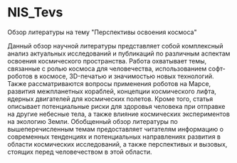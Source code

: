 # NIS_Tevs
Обзор литературы на тему "Перспективы освоения космоса"

Данный обзор научной литературы представляет собой комплексный анализ актуальных исследований и публикаций по различным аспектам освоения космического пространства. Работа охватывает темы, связанные с ролью космоса для человечества, использованием софт-роботов в космосе, 3D-печатью и значимостью новых технологий. Также рассматриваются вопросы применения роботов на Марсе, развития межпланетных кораблей, концепции космического лифта, ядерных двигателей для космических полетов. Кроме того, статья описывает потенциальные риски для здоровья человека при отправке на другие небесные тела, а также влияние космических экспериментов на экологию Земли. Обобщенный обзор литературы по вышеперечисленным темам предоставляет читателям информацию о современных тенденциях и потенциальных направлениях развития в области космических исследований, а также перспективых и вызовых, стоящих перед человечеством в этой области.
